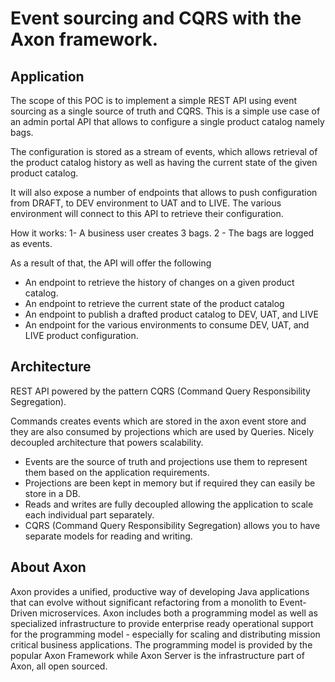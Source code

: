 
# Event sourcing and CQRS with the Axon framework.

## Application
The scope of this POC is to implement a simple REST API using event sourcing as a single source of truth and CQRS. 
This is a simple use case of an admin portal API that allows to configure a single product catalog namely bags. 

The configuration is stored as a stream of events, which allows retrieval of the product catalog history as well as having the current state
of the given product catalog.

It will also expose a number of endpoints that allows to push configuration from DRAFT, to DEV environment to UAT and to LIVE. 
The various environment will connect to this API to retrieve their configuration.


How it works:
1-  A business user creates 3 bags.
2 - The bags are logged as events.

As a result of that, the API will offer the following

* An endpoint to retrieve the history of changes on a given product catalog.
* An endpoint to retrieve the current state of the product catalog
* An endpoint to publish a drafted product catalog to DEV, UAT, and LIVE
* An endpoint for the various environments to consume DEV, UAT, and LIVE product configuration.

## Architecture 
REST API powered by the pattern CQRS (Command Query Responsibility Segregation).

Commands creates events which are stored in the axon event store and they are also consumed by projections which are used by Queries.
Nicely decoupled architecture that powers scalability.

* Events are the source of truth and projections use them to represent them based on the application requirements.
* Projections are been kept in memory but if required they can easily be store in a DB.
* Reads and writes are fully decoupled allowing the application to scale each individual part separately.
* CQRS (Command Query Responsibility Segregation) allows you to have separate models for reading and writing.

## About Axon
Axon provides a unified, productive way of developing Java applications that can evolve without significant refactoring from a monolith to Event-Driven microservices. Axon includes both a programming model as well as specialized infrastructure to provide enterprise ready operational support for the programming model - especially for scaling and distributing mission critical business applications. The programming model is provided by the popular Axon Framework while Axon Server is the infrastructure part of Axon, all open sourced.